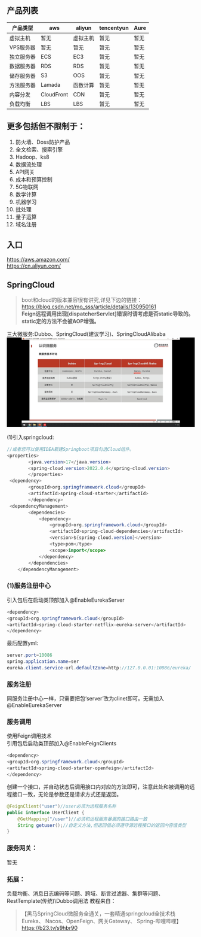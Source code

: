 
## 产品列表

| 产品类型   | aws        | aliyun | tencentyun | Aure |
|--------|------------|--------|------------|------|
| 虚拟主机   | 暂无       | 虚拟主机   | 暂无         | 暂无   |
| VPS服务器 | 暂无       | 暂无   | 暂无         | 暂无   | 
| 独立服务器  | ECS        | EC3    | 暂无         | 暂无   |
| 数据服务器  | RDS        | RDS    | 暂无         | 暂无   |
| 储存服务器  | S3         | OOS    | 暂无         | 暂无   |
| 方法服务器  | Lamada     | 函数计算   | 暂无         | 暂无   |
| 内容分发   | CloudFront | CDN    | 暂无         | 暂无   |
| 负载均衡   | LBS        | LBS    | 暂无         | 暂无   |

## 更多包括但不限制于：

1. 防火墙、Doss防护产品
2. 全文检索、搜索引擎
3. Hadoop、ks8
4. 数据流处理
5. API网关
6. 成本和预算控制
7. 5G物联网
8. 数学计算
9. 机器学习
10. 批处理
11. 量子运算
12. 域名注册

## 入口
https://aws.amazon.com/  
https://cn.aliyun.com/

## SpringCloud

>boot和cloud的版本兼容很有讲究,详见下边的链接：
> https://blog.csdn.net/mo_sss/article/details/130950161  
> **Feign远程调用出现[dispatcherServlet]错误时请考虑是否static导致的。static定的方法不会被AOP增强。**

三大微服务:Dubbo、SpringCloud(建议学习)、SpringCloudAlibaba
![](./mainjs/cloud-three.jpg)

(1)引入springcloud:
````java
//或者您可以使用IDEA新建Springboot项目勾选Cloud组件。 
<properties>
        <java.version>17</java.version>
        <spring-cloud.version>2022.0.4</spring-cloud.version>
        </properties>
 <dependency>
        <groupId>org.springframework.cloud</groupId>
        <artifactId>spring-cloud-starter</artifactId>
        </dependency>
 <dependencyManagement>
        <dependencies>
            <dependency>
                <groupId>org.springframework.cloud</groupId>
                <artifactId>spring-cloud-dependencies</artifactId>
                <version>${spring-cloud.version}</version>
                <type>pom</type>
                <scope>import</scope>
            </dependency>
        </dependencies>
    </dependencyManagement>
````
### (1)服务注册中心 
引入包后在启动类顶部加入@EnableEurekaServer
````java
<dependency>
<groupId>org.springframework.cloud</groupId>
<artifactId>spring-cloud-starter-netflix-eureka-server</artifactId>
</dependency>
````
最后配置yml:
````java
server.port=10086
spring.application.name=ser
eureka.client.service-url.defaultZone=http://127.0.0.01:10086/eureka/
````
### 服务注册
同服务注册中心一样，只需要把包‘server’改为clinet即可。无需加入@EnableEurekaServer

### 服务调用
使用Feign调用技术  
引用包后启动类顶部加入@EnableFeignClients
````java
<dependency>
<groupId>org.springframework.cloud</groupId>
<artifactId>spring-cloud-starter-openfeign</artifactId>
</dependency>
````
创建一个接口，并自动状态后调用接口内对应的方法即可，注意此处和被调用的远程接口一致，无论是参数还是请求方式还是返回。  
````java
@FeignClient("user")//user必须为远程服务名称
public interface UserClient {
    @GetMapping("/user")//必须和远程服务暴漏的接口路由一致
    String getuser();//自定义方法,但返回值必须遵守源远程接口的返回内容值类型
}
````

### 服务网关：
暂无

### 拓展：
负载均衡、消息日志编码等问题、跨域、断言过滤器、集群等问题、RestTemplate(传统)\Dubbo调用法
教程来自：
>【黑马SpringCloud微服务全通关，一套精通springcloud全技术栈Eureka、 Nacos、OpenFeign、网关Gateway、 Spring-哔哩哔哩】 https://b23.tv/s9hbr90

